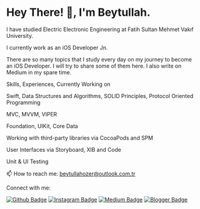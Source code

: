 # Hey There! 👋, I'm Beytullah.

I have studied Electric Electronic Engineering at Fatih Sultan Mehmet Vakıf University.

I currently work as an iOS Developer Jn.

There are so many topics that I study every day on my journey to become an iOS Developer. I will try to share some of them here. I also write on Medium in my spare time.


Skills, Experiences, Currently Working on

Swift, Data Structures and Algorithms, SOLID Principles, Protocol Oriented Programming

MVC, MVVM, VIPER

Foundation, UIKit, Core Data

Working with third-party libraries via CocoaPods and SPM

User Interfaces via Storyboard, XIB and Code

Unit & UI Testing


📫 How to reach me: beytullahozer@outlook.com.tr

Connect with me:

[![Github Badge](https://img.shields.io/badge/-Github-000?style=quare&labelColor=000&logo=Github&logoColor=white&link=link)](https://www.linkedin.com/in/beytullahhozer/) 
[![Instagram Badge](https://img.shields.io/badge/-Instagram-C13584?style=flat-quare&labelColor=C13584&logo=instagram&logoColor=white&link=link)](link) 
[![Medium Badge](https://img.shields.io/badge/-Medium-757575?style=flat-quare&labelColor=757575&logo=Medium&logoColor=white&link=link)](link) 
[![Blogger Badge](https://img.shields.io/badge/-Blogger-FF9800?style=flat-quare&labelColor=FF9800&logo=Blogger&logoColor=white&link=link)](link)

